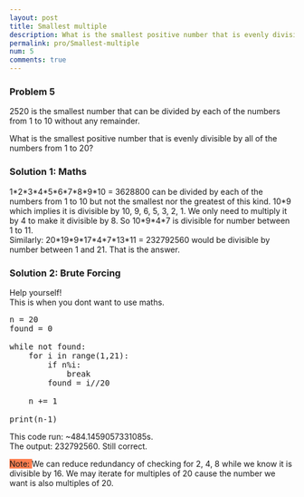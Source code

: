 ```yaml
---
layout: post
title: Smallest multiple
description: What is the smallest positive number that is evenly divisible by all of the numbers from 1 to 20?
permalink: pro/Smallest-multiple
num: 5
comments: true
---
```


<div class="problem"><h3>Problem 5</h3>
<p>2520 is the smallest number that can be divided by each of the numbers from 1 to 10 without any remainder.</p>
<p>What is the smallest positive number that is evenly divisible by all of the numbers from 1 to 20?</p>
</div>

<h3>Solution 1: Maths</h3>
<p>1*2*3*4*5*6*7*8*9*10 = 3628800 can be divided by each of the numbers from 1 to 10 but not the smallest nor the greatest of this kind.
10*9 which implies it is divisible by 10, 9, 6, 5, 3, 2, 1. We only need to multiply it by 4 to make it divisible by 8. So 10*9*4*7 is divisible for number between 1 to 11.
<br>Similarly:
20*19*9*17*4*7*13*11 = <span class='answer'>232792560</span> would be divisible by number between 1 and 21. That is the answer.</p>

<h3>Solution 2: Brute Forcing</h3>
<p>Help yourself!<br>This is when you dont want to use maths.</p>

<div class="highlight"><pre><span></span><span class="n">n</span> <span class="o">=</span> <span class="mi">20</span>
<span class="n">found</span> <span class="o">=</span> <span class="mi">0</span>
<br><span class="k">while</span> <span class="ow">not</span> <span class="n">found</span><span class="p">:</span>
    <span class="k">for</span> <span class="n">i</span> <span class="ow">in</span> <span class="nb">range</span><span class="p">(</span><span class="mi">1</span><span class="p">,</span><span class="mi">21</span><span class="p">):</span>
        <span class="k">if</span> <span class="n">n</span><span class="o">%</span><span class="n">i</span><span class="p">:</span>
            <span class="k">break</span>
        <span class="n">found</span> <span class="o">=</span> <span class="n">i</span><span class="o">//</span><span class="mi">20</span>
<br>    <span class="n">n</span> <span class="o">+=</span> <span class="mi">1</span><br>
<span class="k">print</span><span class="p">(</span><span class="n">n<span class="o">-</span><span class="mi">1</span></span><span class="p">)</span>
</pre></div>

<p>This code run: ~484.1459057331085s.
<br>The output: <span class="answer">232792560</span>. Still correct.</p>

<p><span style="background-color: coral"> Note: </span> We can reduce redundancy of checking for 2, 4, 8 while we know it is divisible by 16. We may iterate for multiples of 20 cause the number we want is also multiples of 20.</p>
